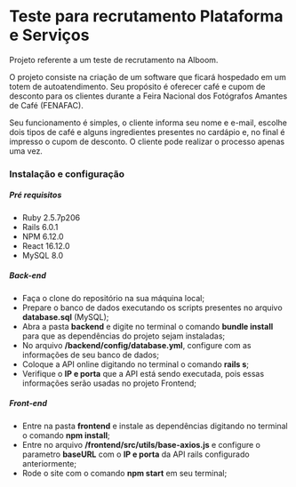# Teste para recrutamento Plataforma e Serviços

Projeto referente a um teste de recrutamento na Alboom.

O projeto consiste na criação de um software que ficará hospedado em um totem de autoatendimento. Seu propósito é oferecer café e cupom de desconto para os clientes durante a Feira Nacional dos Fotógrafos Amantes de Café (FENAFAC).

Seu funcionamento é simples, o cliente informa seu nome e e-mail, escolhe dois tipos de café e alguns ingredientes presentes no cardápio e, no final é impresso o cupom de desconto. O cliente pode realizar o processo apenas uma vez.

### Instalação e configuração

##### Pré requisitos
- Ruby 2.5.7p206
- Rails 6.0.1
- NPM 6.12.0
- React 16.12.0
- MySQL 8.0

##### Back-end
- Faça o clone do repositório na sua máquina local;
- Prepare o banco de dados executando os scripts presentes no arquivo **database.sql** (MySQL);
- Abra a pasta **backend** e digite no terminal o comando **bundle install** para que as dependências do projeto sejam instaladas;
- No arquivo **/backend/config/database.yml**, configure com as informações de seu banco de dados;
- Coloque a API online digitando no terminal o comando **rails s**;
- Verifique o **IP e porta** que a API está sendo executada, pois essas informações serão usadas no projeto Frontend;

##### Front-end
- Entre na pasta **frontend** e instale as dependências digitando no terminal o comando **npm install**;
- Entre no arquivo **/frontend/src/utils/base-axios.js** e configure o parametro **baseURL** com o **IP e porta** da API rails configurado anteriormente;
- Rode o site com o comando **npm start** em seu terminal;
